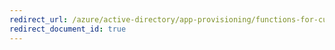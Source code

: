 ```yaml
---
redirect_url: /azure/active-directory/app-provisioning/functions-for-customizing-application-data
redirect_document_id: true
---
```

